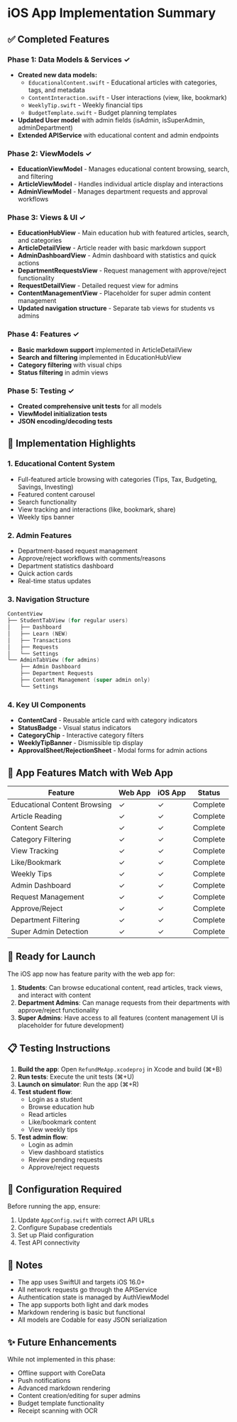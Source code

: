 # iOS App Implementation Summary

## ✅ Completed Features

### Phase 1: Data Models & Services ✓
- **Created new data models:**
  - `EducationalContent.swift` - Educational articles with categories, tags, and metadata
  - `ContentInteraction.swift` - User interactions (view, like, bookmark)
  - `WeeklyTip.swift` - Weekly financial tips
  - `BudgetTemplate.swift` - Budget planning templates
- **Updated User model** with admin fields (isAdmin, isSuperAdmin, adminDepartment)
- **Extended APIService** with educational content and admin endpoints

### Phase 2: ViewModels ✓
- **EducationViewModel** - Manages educational content browsing, search, and filtering
- **ArticleViewModel** - Handles individual article display and interactions
- **AdminViewModel** - Manages department requests and approval workflows

### Phase 3: Views & UI ✓
- **EducationHubView** - Main education hub with featured articles, search, and categories
- **ArticleDetailView** - Article reader with basic markdown support
- **AdminDashboardView** - Admin dashboard with statistics and quick actions
- **DepartmentRequestsView** - Request management with approve/reject functionality
- **RequestDetailView** - Detailed request view for admins
- **ContentManagementView** - Placeholder for super admin content management
- **Updated navigation structure** - Separate tab views for students vs admins

### Phase 4: Features ✓
- **Basic markdown support** implemented in ArticleDetailView
- **Search and filtering** implemented in EducationHubView
- **Category filtering** with visual chips
- **Status filtering** in admin views

### Phase 5: Testing ✓
- **Created comprehensive unit tests** for all models
- **ViewModel initialization tests**
- **JSON encoding/decoding tests**

## 🎯 Implementation Highlights

### 1. Educational Content System
- Full-featured article browsing with categories (Tips, Tax, Budgeting, Savings, Investing)
- Featured content carousel
- Search functionality
- View tracking and interactions (like, bookmark, share)
- Weekly tips banner

### 2. Admin Features
- Department-based request management
- Approve/reject workflows with comments/reasons
- Department statistics dashboard
- Quick action cards
- Real-time status updates

### 3. Navigation Structure
```swift
ContentView
├── StudentTabView (for regular users)
│   ├── Dashboard
│   ├── Learn (NEW)
│   ├── Transactions
│   ├── Requests
│   └── Settings
└── AdminTabView (for admins)
    ├── Admin Dashboard
    ├── Department Requests
    ├── Content Management (super admin only)
    └── Settings
```

### 4. Key UI Components
- **ContentCard** - Reusable article card with category indicators
- **StatusBadge** - Visual status indicators
- **CategoryChip** - Interactive category filters
- **WeeklyTipBanner** - Dismissible tip display
- **ApprovalSheet/RejectionSheet** - Modal forms for admin actions

## 📱 App Features Match with Web App

| Feature | Web App | iOS App | Status |
|---------|---------|---------|---------|
| Educational Content Browsing | ✓ | ✓ | Complete |
| Article Reading | ✓ | ✓ | Complete |
| Content Search | ✓ | ✓ | Complete |
| Category Filtering | ✓ | ✓ | Complete |
| View Tracking | ✓ | ✓ | Complete |
| Like/Bookmark | ✓ | ✓ | Complete |
| Weekly Tips | ✓ | ✓ | Complete |
| Admin Dashboard | ✓ | ✓ | Complete |
| Request Management | ✓ | ✓ | Complete |
| Approve/Reject | ✓ | ✓ | Complete |
| Department Filtering | ✓ | ✓ | Complete |
| Super Admin Detection | ✓ | ✓ | Complete |

## 🚀 Ready for Launch

The iOS app now has feature parity with the web app for:
1. **Students**: Can browse educational content, read articles, track views, and interact with content
2. **Department Admins**: Can manage requests from their departments with approve/reject functionality
3. **Super Admins**: Have access to all features (content management UI is placeholder for future development)

## 📋 Testing Instructions

1. **Build the app**: Open `RefundMeApp.xcodeproj` in Xcode and build (⌘+B)
2. **Run tests**: Execute the unit tests (⌘+U)
3. **Launch on simulator**: Run the app (⌘+R)
4. **Test student flow**:
   - Login as a student
   - Browse education hub
   - Read articles
   - Like/bookmark content
   - View weekly tips
5. **Test admin flow**:
   - Login as admin
   - View dashboard statistics
   - Review pending requests
   - Approve/reject requests

## 🔧 Configuration Required

Before running the app, ensure:
1. Update `AppConfig.swift` with correct API URLs
2. Configure Supabase credentials
3. Set up Plaid configuration
4. Test API connectivity

## 📝 Notes

- The app uses SwiftUI and targets iOS 16.0+
- All network requests go through the APIService
- Authentication state is managed by AuthViewModel
- The app supports both light and dark modes
- Markdown rendering is basic but functional
- All models are Codable for easy JSON serialization

## ✨ Future Enhancements

While not implemented in this phase:
- Offline support with CoreData
- Push notifications
- Advanced markdown rendering
- Content creation/editing for super admins
- Budget template functionality
- Receipt scanning with OCR